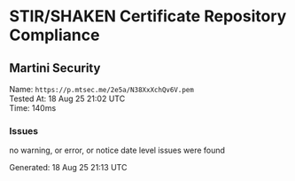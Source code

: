 # STIR/SHAKEN Certificate Repository Compliance

## Martini Security

Name: `https://p.mtsec.me/2e5a/N38XxXchQv6V.pem`\
Tested At: 18 Aug 25 21:02 UTC\
Time: 140ms

### Issues

no warning, or error, or notice date level issues were found

Generated: 18 Aug 25 21:13 UTC